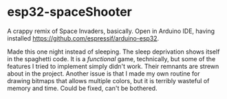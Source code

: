 # esp32-spaceShooter
A crappy remix of Space Invaders, basically. Open in Arduino IDE, having installed https://github.com/espressif/arduino-esp32.

Made this one night instead of sleeping. The sleep deprivation shows itself in the spaghetti code. It is a *functional* game, technically, but some of the features I tried to implement simply didn't work. Their remnants are strewn about in the project. Another issue is that I made my own routine for drawing bitmaps that allows multiple colors, but it is terribly wasteful of memory and time. Could be fixed, can't be bothered.
